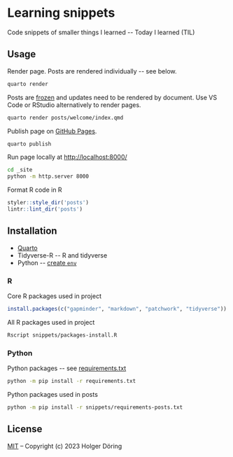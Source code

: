 # Learning snippets

Code snippets of smaller things I learned -- Today I learned (TIL)

## Usage

Render page. Posts are rendered individually -- see below.

```sh
quarto render
```

Posts are [frozen](https://quarto.org/docs/projects/code-execution.html#freeze) and updates need to be rendered by document. Use VS Code or RStudio alternatively to render pages.

```sh
quarto render posts/welcome/index.qmd
```

Publish page on [GitHub Pages](https://quarto.org/docs/publishing/github-pages.html).

```sh
quarto publish
```

Run page locally at <http://localhost:8000/>

```sh
cd _site
python -m http.server 8000
```

Format R code in R

```R
styler::style_dir('posts')
lintr::lint_dir('posts')
```

## Installation

+ [Quarto](https://quarto.org/docs/get-started/)
+ Tidyverse-R -- R and tidyverse
+ Python -- [create `env`](https://quarto.org/docs/projects/virtual-environments.html#using-venv)

### R

Core R packages used in project

```r
install.packages(c("gapminder", "markdown", "patchwork", "tidyverse"))
```

All R packages used in project

```sh
Rscript snippets/packages-install.R
```

### Python

Python packages -- see [requirements.txt](requirements.txt)

```sh
python -m pip install -r requirements.txt
```

Python packages used in posts

```sh
python -m pip install -r snippets/requirements-posts.txt
```

## License

[MIT](https://choosealicense.com/licenses/mit/) – Copyright (c) 2023 Holger Döring
